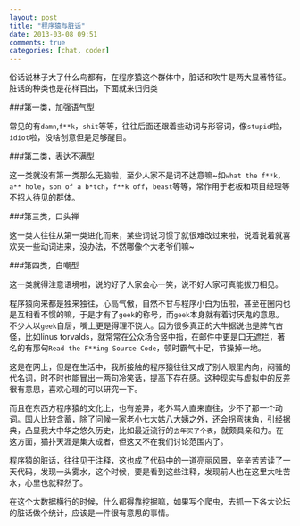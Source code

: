 ```yaml
---
layout: post
title: "程序猿与脏话"
date: 2013-03-08 09:51
comments: true
categories: [chat, coder]
---
```


俗话说林子大了什么鸟都有，在程序猿这个群体中，脏话和吹牛是两大显著特征。脏话的种类也是花样百出，下面就来归归类

###第一类，加强语气型

常见的有`damn`,`f**k`，`shit`等等，往往后面还跟着些动词与形容词，像`stupid`啦，`idiot`啦，没啥创意但是足够醒目。

###第二类，表达不满型

这一类就没有第一类那么无脑啦，至少人家不是词不达意嘛~如`what the f**k`，`a** hole`，`son of a b*tch`，`f**k off`，`beast`等等，常作用于老板和项目经理等不招人待见的群体。

###第三类，口头禅

这一类人往往从第一类进化而来，某些词说习惯了就很难改过来啦，说着说着就喜欢夹一些动词进来，没办法，不然哪像个大老爷们嘛~

###第四类，自嘲型

这一类就得注意语境啦，说的好了人家会心一笑，说不好人家可真能拔刀相见。

程序猿向来都是独来独往，心高气傲，自然不甘与程序小白为伍啦，甚至在圈内也是互相看不惯的嘛，于是才有了`geek`的称号，而`geek`本身就有着讨厌鬼的意思。不少人以`geek`自居，嘴上更是得理不饶人。因为很多真正的大牛据说也是脾气古怪，比如linus torvalds，就常常在公众场合竖中指，在邮件中更是口无遮拦，著名的有那句`Read the F**ing Source Code`，顿时霸气十足，节操掉一地。

这是在网上，但是在生活中，我所接触的程序猿往往又成了别人眼里内向，闷骚的代名词，时不时也能冒出一两句冷笑话，提高下存在感。这种现实与虚拟中的反差很有意思，喜欢心理的可以研究一下。

而且在东西方程序猿的文化上，也有差异，老外骂人直来直往，少不了那一个动词。国人比较含蓄，除了问候一家老小七大姑八大姨之外，还会拐弯抹角，引经据典，凸显我大中华之悠久历史，比如最近流行的`去年买了个表`，就颇具亲和力。在这方面，猫扑天涯是集大成者，但这又不在我们讨论范围内了。

程序猿的脏话，往往见于注释，这也成了代码中的一道亮丽风景，辛辛苦苦读了一天代码，发现一头雾水，这个时候，要是看到这些注释，发现前人也在这里大吐苦水，心里也就释然了。

在这个大数据横行的时候，什么都得靠挖掘嘛，如果写个爬虫，去抓一下各大论坛的脏话做个统计，应该是一件很有意思的事情。